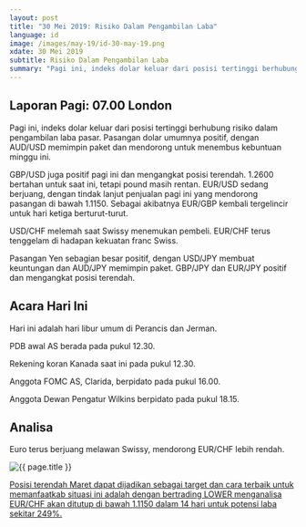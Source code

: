 ```yaml
---
layout: post
title: "30 Mei 2019: Risiko Dalam Pengambilan Laba" 
language: id
image: /images/may-19/id-30-may-19.png
xdate: 30 Mei 2019
subtitle: Risiko Dalam Pengambilan Laba
summary: "Pagi ini, indeks dolar keluar dari posisi tertinggi berhubung risiko dalam pengambilan laba pasar. Pasangan dolar umumnya positif, dengan AUD/USD memimpin paket dan mendorong untuk menembus kebuntuan minggu ini"
---
```

## Laporan Pagi: 07.00 London

Pagi ini, indeks dolar keluar dari posisi tertinggi berhubung risiko dalam pengambilan laba pasar. Pasangan dolar umumnya positif, dengan AUD/USD memimpin paket dan mendorong untuk menembus kebuntuan minggu ini.

GBP/USD juga positif pagi ini dan mengangkat posisi terendah. 1.2600 bertahan untuk saat ini, tetapi pound masih rentan. EUR/USD sedang berjuang, dengan tindak lanjut penjualan pagi ini yang mendorong pasangan di bawah 1.1150. Sebagai akibatnya EUR/GBP kembali tergelincir untuk hari ketiga berturut-turut.

USD/CHF melemah saat Swissy menemukan pembeli. EUR/CHF terus tenggelam di hadapan kekuatan franc Swiss.

Pasangan Yen sebagian besar positif, dengan USD/JPY membuat keuntungan dan AUD/JPY memimpin paket. GBP/JPY dan EUR/JPY positif dan mengangkat posisi terendah.

## Acara Hari Ini

Hari ini adalah hari libur umum di Perancis dan Jerman.

PDB awal AS berada pada pukul 12.30.

Rekening koran Kanada saat ini pada pukul 12.30.

Anggota FOMC AS, Clarida, berpidato pada pukul 16.00.

Anggota Dewan Pengatur Wilkins berpidato pada pukul 18.15.

## Analisa

Euro terus berjuang melawan Swissy, mendorong EUR/CHF lebih rendah.

<img src="{{ site.url }}/images/may-19/id-30-may-19.png" alt="{{ page.title }}" title="{{ page.title }}">

<a href="%LINK%%?currency=USD&market=forex&underlying=frxEURCHF&formname=higherlower&duration_amount=14&duration_units=d&amount=10&amount_type=stake&expiry_type=duration&barrier=1.115" target="_blank" rel="noopener noreferrer nofollow">Posisi terendah Maret dapat dijadikan sebagai target dan cara terbaik untuk memanfaatkab situasi ini adalah dengan bertrading LOWER menganalisa EUR/CHF akan ditutup di bawah 1.1150 dalam 14 hari untuk potensi laba sekitar 249%.</a>